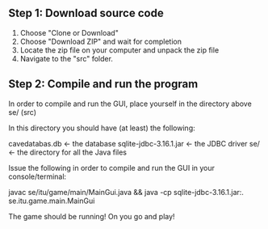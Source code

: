 ## Step 1: Download source code

1. Choose "Clone or Download"
2. Choose "Download ZIP" and wait for completion
3. Locate the zip file on your computer and unpack the zip file
4. Navigate to the "src" folder.

## Step 2: Compile and run the program

In order to compile and run the GUI, place
yourself in the directory above se/ (src)

In this directory you should have (at least) the following:

cavedatabas.db          <- the database
sqlite-jdbc-3.16.1.jar  <- the JDBC driver
se/                     <- the directory for all the Java files

Issue the following in order to compile and run the GUI in your console/terminal:

javac se/itu/game/main/MainGui.java && java -cp sqlite-jdbc-3.16.1.jar:. se.itu.game.main.MainGui

The game should be running! On you go and play!